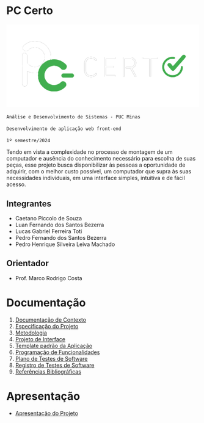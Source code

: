 # PC Certo

<img src="https://github.com/ICEI-PUC-Minas-PMV-ADS/pmv-ads-2024-1-e1-proj-web-t4-pc-certo/blob/main/documentos/img/logo.png">

`Análise e Desenvolvimento de Sistemas - PUC Minas`

`Desenvolvimento de aplicação web front-end`

`1º semestre/2024`

Tendo em vista a complexidade no processo de montagem de um computador e ausência do conhecimento necessário para escolha de suas peças, esse projeto busca disponibilizar às pessoas a oportunidade de adquirir, com o melhor custo possível, um computador que supra às suas necessidades individuais, em uma interface simples, intuitiva e de fácil acesso.

## Integrantes

* Caetano Piccolo de Souza
* Luan Fernando dos Santos Bezerra
* Lucas Gabriel Ferreira Toti
* Pedro Fernando dos Santos Bezerra
* Pedro Henrique Silveira Leiva Machado


  
## Orientador

* Prof. Marco Rodrigo Costa

# Documentação

<ol>
<li><a href="documentos/01-Documentação de Contexto.md"> Documentação de Contexto</a></li>
<li><a href="documentos/02-Especificação do Projeto.md"> Especificação do Projeto</a></li>
<li><a href="documentos/03-Metodologia.md"> Metodologia</a></li>
<li><a href="documentos/04-Projeto de Interface.md"> Projeto de Interface</a></li>
<li><a href="documentos/05-Template padrão da Aplicação.md"> Template padrão da Aplicação</a></li>
<li><a href="documentos/06-Programação de Funcionalidades.md"> Programação de Funcionalidades</a></li>
<li><a href="documentos/07-Plano de Testes de Software.md"> Plano de Testes de Software</a></li>
<li><a href="documentos/08-Registro de Testes de Software.md"> Registro de Testes de Software</a></li>
<li><a href="documentos/09-Referências Bibliográficas.md"> Referências Bibliográficas</a></li>
</ol>

# Apresentação

* <a href="apresentacao/README.md">Apresentação do Projeto</a>
